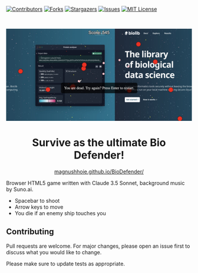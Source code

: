 <!-- PROJECT SHIELDS -->
[![Contributors][contributors-shield]][contributors-url]
[![Forks][forks-shield]][forks-url]
[![Stargazers][stars-shield]][stars-url]
[![Issues][issues-shield]][issues-url]
[![MIT License][license-shield]][license-url]

<!-- PROJECT LOGO -->
<br />
<p align="center">
  <a href="https://github.com/Magnushhoie/BioDefender">
    <img alt="Image Alt Text" src="https://github.com/Magnushhoie/BioDefender/blob/main/media/screen.jpg?raw=true" width="900" />
  </a>
  <h1 align="center">Survive as the ultimate Bio Defender!</h1>
  <p align="center">
    <a href="https://magnushhoie.github.io/BioDefender/">magnushhoie.github.io/BioDefender/</a>
  </p>
</p>

Browser HTML5 game written with Claude 3.5 Sonnet, background music by Suno.ai.
- Spacebar to shoot
- Arrow keys to move
- You die if an enemy ship touches you

## Contributing
Pull requests are welcome. For major changes, please open an issue first to discuss what you would like to change.

Please make sure to update tests as appropriate.

<!-- MARKDOWN LINKS & IMAGES -->
<!-- https://www.markdownguide.org/basic-syntax/#reference-style-links -->
[contributors-shield]: https://img.shields.io/github/contributors/Magnushhoie/BioDefender.svg?style=for-the-badge
[contributors-url]: https://github.com/Magnushhoie/BioDefender/graphs/contributors
[forks-shield]: https://img.shields.io/github/forks/Magnushhoie/BioDefender.svg?style=for-the-badge
[forks-url]: https://github.com/Magnushhoie/BioDefender/network/members
[stars-shield]: https://img.shields.io/github/stars/Magnushhoie/BioDefender.svg?style=for-the-badge
[stars-url]: https://github.com/Magnushhoie/BioDefender/stargazers
[issues-shield]: https://img.shields.io/github/issues/Magnushhoie/BioDefender.svg?style=for-the-badge
[issues-url]: https://github.com/Magnushhoie/BioDefender/issues
[license-shield]: https://img.shields.io/github/license/othneildrew/Best-README-Template.svg?style=for-the-badge
[license-url]: https://github.com/Magnushhoie/BioDefender/blob/master/LICENSE.txt
